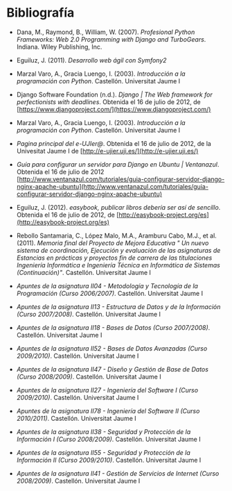 # Bibliografía #

* Dana, M., Raymond, B., William, W. (2007). *Profesional Python Frameworks: Web 2.0 Programming with Django and TurboGears*. Indiana. Wiley Publishing, Inc.

* Eguiluz, J. (2011). *Desarrollo web ágil con Symfony2*

* Marzal Varo, A., Gracia Luengo, I. (2003). *Introducción a la programación con Python*. Castellón. Universitat Jaume I

* Django Software Foundation (n.d.). *Django | The Web framework for perfectionists with deadlines*. Obtenida el 16 de julio de 2012, de [https://www.djangoproject.com/](https://www.djangoproject.com/)

* Marzal Varo, A., Gracia Luengo, I. (2003). *Introducción a la programación con Python*. Castellón. Universitat Jaume I

* *Pagina principal del e-UJIer@*. Obtenida el 16 de julio de 2012, de la Univesitat Jaume I de [http://e-ujier.uji.es/](http://e-ujier.uji.es/)

* *Guía para configurar un servidor para Django en Ubuntu | Ventanazul*. Obtenida el 16 de julio de 2012 [http://www.ventanazul.com/tutoriales/guia-configurar-servidor-django-nginx-apache-ubuntu](http://www.ventanazul.com/tutoriales/guia-configurar-servidor-django-nginx-apache-ubuntu)

* Eguiluz, J. (2012). *easybook, publicar libros debería ser así de sencillo*. Obtenida el 16 de julio de 2012, de [http://easybook-project.org/es](http://easybook-project.org/es)

* Rebollo Santamaria, C., López Malo, M.A., Aramburu Cabo, M.J., et al. (2011). *Memoria final del Proyecto de Mejora Educativa "
Un nuevo sistema de coordinación, Ejecución y evaluación de las asignaturas de Estancias en prácticas y proyectos fin de 
carrera de las titulaciones Ingeniería Informática e Ingeniería Técnica en Informática de Sistemas (Continuación)"*. Castellón. Universitat Jaume I 

* *Apuntes de la asignatura II04 - Metodología y Tecnología de la Programación (Curso 2006/2007)*. Castellón. Universitat Jaume I

* *Apuntes de la asignatura II13 - Estructura de Datos y de la Información (Curso 2007/2008)*. Castellón. Universitat Jaume I

* *Apuntes de la asignatura II18 - Bases de Datos (Curso 2007/2008)*. Castellón. Universitat Jaume I

* *Apuntes de la asignatura II52 - Bases de Datos Avanzadas (Curso 2009/2010)*. Castellón. Universitat Jaume I

* *Apuntes de la asignatura II47 - Diseño y Gestión de Base de Datos (Curso 2008/2009)*. Castellón. Universitat Jaume I

* *Apuntes de la asignatura II27 - Ingeniería del Software I (Curso 2009/2010)*. Castellón. Universitat Jaume I

* *Apuntes de la asignatura II78 - Ingeniería del Software II (Curso 2010/2011)*. Castellón. Universitat Jaume I

* *Apuntes de la asignatura II38 - Seguridad y Protección de la Información I (Curso 2008/2009)*. Castellón. Universitat Jaume I

* *Apuntes de la asignatura II55 - Seguridad y Protección de la Información II (Curso 2009/2010)*. Castellón. Universitat Jaume I

* *Apuntes de la asignatura II41 - Gestión de Servicios de Internet (Curso 2008/2009)*. Castellón. Universitat Jaume I